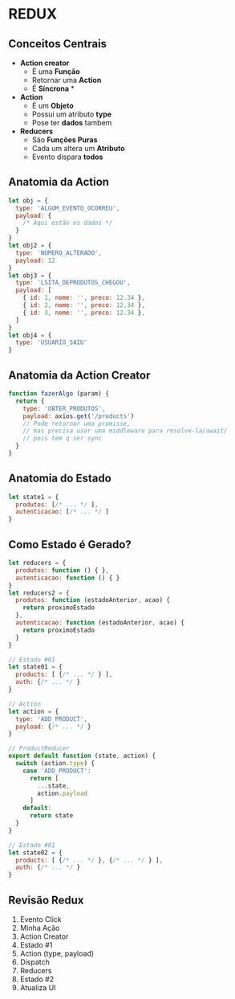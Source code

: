 # REDUX

## Conceitos Centrais

- **Action creator**
  - É uma **Função**
  - Retornar uma **Action**
  - É **Síncrona** *
- **Action**
  - É um **Objeto**
  - Possui um atributo **type**
  - Pose ter **dados** tambem
- **Reducers**
  - São **Funções Puras**
  - Cada um altera um **Atributo**
  - Evento dispara **todos**

## Anatomia da Action

````js
let obj = {
  type: 'ALGUM_EVENTO_OCORREU',
  payload: {
    /* Aqui estão os dados */
  }
}
let obj2 = {
  type: 'NUMERO_ALTERADO',
  payload: 12
}
let obj3 = {
  type: 'LSITA_DEPRODUTOS_CHEGOU',
  payload: [
    { id: 1, nome: '', preco: 12.34 },
    { id: 2, nome: '', preco: 12.34 },
    { id: 3, nome: '', preco: 12.34 },
  ]
}
let obj4 = {
  type: 'USUARIO_SAIU'
}
````

## Anatomia da Action Creator

````js
function fazerAlgo (param) {
  return {
    type: 'OBTER_PRODUTOS',
    payload: axios.get('/products')
    // Pode retornar uma promisse,
    // mas precisa usar uma middleware para resolve-la/await/
    // pois tem q ser sync
  }
}
````

## Anatomia do Estado

````js
let state1 = {
  produtos: [/* ... */ ],
  autenticacao: [/* ... */ ]
}
````

## Como Estado é Gerado?

````js
let reducers = {
  produtos: function () { },
  autenticacao: function () { }
}
let reducers2 = {
  produtos: function (estadoAnterior, acao) {
    return proximoEstado
  },
  autenticacao: function (estadoAnterior, acao) {
    return proximoEstado
  }
}
````

````js
// Estado #01
let state01 = {
  products: [ {/* ... */ } ],
  auth: {/* ... */ }
}

// Action
let action = {
  type: 'ADD_PRODUCT',
  payload: {/* ... */ }
}

// ProductReducer
export default function (state, action) {
  switch (action.type) {
    case 'ADD_PRODUCT':
      return [
        ...state,
        action.payload
      ]
    default:
      return state
  }
}

// Estado #01
let state02 = {
  products: [ {/* ... */ }, {/* ... */ } ],
  auth: {/* ... */ }
}
````

## Revisão Redux

1. Evento Click
2. Minha Ação
3. Action Creator
4. Estado #1
5. Action (type, payload)
6. Dispatch
7. Reducers
8. Estado #2
9. Atualiza UI
